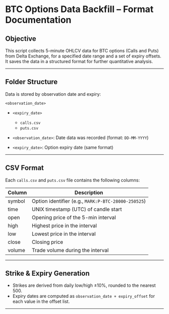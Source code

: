 # BTC Options Data Backfill – Format Documentation

## Objective

This script collects 5-minute OHLCV data for BTC options (Calls and Puts) from Delta Exchange, for a specified date range and a set of expiry offsets. It saves the data in a structured format for further quantitative analysis.

---

## Folder Structure

Data is stored by observation date and expiry:


 
`<observation_date>`
   - `<expiry_date>`
     - `calls.csv` 
     - `puts.csv`  

- `<observation_date>`: Date data was recorded (format: `DD-MM-YYYY`)
- `<expiry_date>`: Option expiry date (same format)

---

## CSV Format

Each `calls.csv` and `puts.csv` file contains the following columns:

| Column   | Description                                              |
|----------|----------------------------------------------------------|
| symbol   | Option identifier (e.g., `MARK:P-BTC-28000-250525`)      |
| time     | UNIX timestamp (UTC) of candle start                     |
| open     | Opening price of the 5-min interval                      |
| high     | Highest price in the interval                            |
| low      | Lowest price in the interval                             |
| close    | Closing price                                            |
| volume   | Trade volume during the interval                         |

---

## Strike & Expiry Generation

- Strikes are derived from daily low/high ±10%, rounded to the nearest 500.
- Expiry dates are computed as `observation_date + expiry_offset` for each value in the offset list.

---
